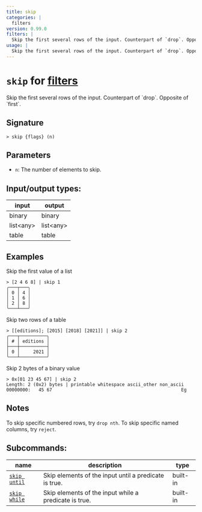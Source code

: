 ```yaml
---
title: skip
categories: |
  filters
version: 0.99.0
filters: |
  Skip the first several rows of the input. Counterpart of `drop`. Opposite of `first`.
usage: |
  Skip the first several rows of the input. Counterpart of `drop`. Opposite of `first`.
---
```

<!-- This file is automatically generated. Please edit the command in https://github.com/nushell/nushell instead. -->

# `skip` for [filters](/commands/categories/filters.md)

<div class='command-title'>Skip the first several rows of the input. Counterpart of `drop`. Opposite of `first`.</div>

## Signature

```> skip {flags} (n)```

## Parameters

 -  `n`: The number of elements to skip.


## Input/output types:

| input     | output    |
| --------- | --------- |
| binary    | binary    |
| list\<any\> | list\<any\> |
| table     | table     |
## Examples

Skip the first value of a list
```nu
> [2 4 6 8] | skip 1
╭───┬───╮
│ 0 │ 4 │
│ 1 │ 6 │
│ 2 │ 8 │
╰───┴───╯

```

Skip two rows of a table
```nu
> [[editions]; [2015] [2018] [2021]] | skip 2
╭───┬──────────╮
│ # │ editions │
├───┼──────────┤
│ 0 │     2021 │
╰───┴──────────╯

```

Skip 2 bytes of a binary value
```nu
> 0x[01 23 45 67] | skip 2
Length: 2 (0x2) bytes | printable whitespace ascii_other non_ascii
00000000:   45 67                                                Eg

```

## Notes
To skip specific numbered rows, try `drop nth`. To skip specific named columns, try `reject`.

## Subcommands:

| name                                         | description                                           | type     |
| -------------------------------------------- | ----------------------------------------------------- | -------- |
| [`skip until`](/commands/docs/skip_until.md) | Skip elements of the input until a predicate is true. | built-in |
| [`skip while`](/commands/docs/skip_while.md) | Skip elements of the input while a predicate is true. | built-in |
